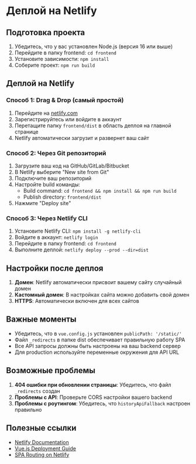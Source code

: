# Деплой на Netlify

## Подготовка проекта

1. Убедитесь, что у вас установлен Node.js (версия 16 или выше)
2. Перейдите в папку frontend: `cd frontend`
3. Установите зависимости: `npm install`
4. Соберите проект: `npm run build`

## Деплой на Netlify

### Способ 1: Drag & Drop (самый простой)

1. Перейдите на [netlify.com](https://netlify.com)
2. Зарегистрируйтесь или войдите в аккаунт
3. Перетащите папку `frontend/dist` в область деплоя на главной странице
4. Netlify автоматически загрузит и развернет ваш сайт

### Способ 2: Через Git репозиторий

1. Загрузите ваш код на GitHub/GitLab/Bitbucket
2. В Netlify выберите "New site from Git"
3. Подключите ваш репозиторий
4. Настройте build команды:
   - Build command: `cd frontend && npm install && npm run build`
   - Publish directory: `frontend/dist`
5. Нажмите "Deploy site"

### Способ 3: Через Netlify CLI

1. Установите Netlify CLI: `npm install -g netlify-cli`
2. Войдите в аккаунт: `netlify login`
3. Перейдите в папку frontend: `cd frontend`
4. Выполните деплой: `netlify deploy --prod --dir=dist`

## Настройки после деплоя

1. **Домен**: Netlify автоматически присвоит вашему сайту случайный домен
2. **Кастомный домен**: В настройках сайта можно добавить свой домен
3. **HTTPS**: Автоматически включен для всех сайтов

## Важные моменты

- Убедитесь, что в `vue.config.js` установлен `publicPath: '/static/'`
- Файл `_redirects` в папке dist обеспечивает правильную работу SPA
- Все API запросы должны быть настроены на ваш backend сервер
- Для production используйте переменные окружения для API URL

## Возможные проблемы

1. **404 ошибки при обновлении страницы**: Убедитесь, что файл `_redirects` создан
2. **Проблемы с API**: Проверьте CORS настройки вашего backend
3. **Проблемы с роутингом**: Убедитесь, что `historyApiFallback` настроен правильно

## Полезные ссылки

- [Netlify Documentation](https://docs.netlify.com/)
- [Vue.js Deployment Guide](https://vuejs.org/guide/deployment.html)
- [SPA Routing on Netlify](https://docs.netlify.com/routing/redirects/rewrites-proxies/#history-pushstate-and-single-page-apps)
